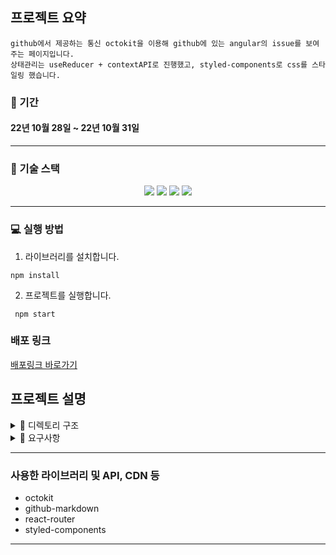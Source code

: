 ## 프로젝트 요약

```
github에서 제공하는 통신 octokit을 이용해 github에 있는 angular의 issue를 보여주는 페이지입니다. 
상태관리는 useReducer + contextAPI로 진행했고, styled-components로 css를 스타일링 했습니다.
```

### 📆 기간

#### 22년 10월 28일 ~ 22년 10월 31일

---

### 🔧 기술 스택

<div align=center> 
  <img src="https://img.shields.io/badge/react-61DAFB?style=for-the-badge&logo=react&logoColor=black"/> 
  <img src="https://img.shields.io/badge/javascript-F7DF1E?style=for-the-badge&logo=javascript&logoColor=black"/>   
 <img src="https://img.shields.io/badge/styled_components-3U7U2U?style=for-the-badge&logo=css&logoColor=black"/> 
 <img src="https://img.shields.io/badge/context_API-CA4245?style=for-the-badge&logo=reactrouter&logoColor=white"/> 
</div>

---

### 💻 실행 방법

1.  라이브러리를 설치합니다.

```
npm install
```

2.  프로젝트를 실행합니다.

```
 npm start
```

### 배포 링크

[배포링크 바로가기](https://comfy-griffin-242f78.netlify.app/)
<br/>

## 프로젝트 설명

<details>
<summary>  📂 디렉토리 구조</summary>
<div markdown="1">

```

🗂 src
┣ 📁 apis
    ┗  octokit.js
 ┣ 📁 components
 	┗  📁Layout.js
    	┣ AppLayout.js
    	┗ DiaryEditor.js
    ┣ Error.js
    ┣ IssueList.js
    ┣ IssueListItem.js
    ┣ Label.js
    ┗ Loader.js
 ┣ 📂 pages
   ┣ DetailPage.js
   ┗ LandingPage.js
 ┣ 📂 reducer
   ┗ issues.js
 ┣ 📂 util
   ┗ date.js
 ┣ App.js
 ┣ index.js
 
```

</div>
</details>

<details>
<summary>🧻 요구사항</summary>
<div markdown="1">

### ⚙️ 과제 범위

1. 이슈 목록 화면
    - 이슈 목록 가져오기 API 활용
    - open 상태의 이슈 중 코멘트가 많은 순으로 정렬
    - 각 행에는 ‘이슈번호, 이슈제목, 작성자, 작성일, 코멘트수’를 표시
    - 다섯번째 셀에는 광고 이미지 출력
              
        - 광고 이미지 클릭 시 [https://www.wanted.co.kr/](https://www.wanted.co.kr/) 로 이동
    - 화면을 아래로 스크롤 할 시 이슈 목록 추가 로딩(인피니티 스크롤)

1. 이슈 상세 화면
    - 이슈의 상세 내용 표시
    - ‘이슈번호, 이슈제목, 작성자, 작성일, 코멘트 수, 작성자 프로필 이미지, 본문' 표시
    
2. 공통 헤더
    - 두 페이지는 공통 헤더를 공유합니다.
    - 헤더에는 Organization Name / Repository Name이 표시됩니다.

### 요구 사항

- 필수 요구 사항
    - 이슈 목록 및 상세 화면 기능 구현
    - Context API를 활용한 API 연동
    - 데이터 요청 중 로딩 표시
    - 에러 화면 구현
    - 지정된 조건(open 상태, 코멘트 많은 순)에 맞게 데이터 요청 및 표시
    - 반응형 웹 구현(UI는 데스크톱, 모바일에서 보았을 때 모두 읽기 편하게 구현)

- 선택 사항
    - CSS-in-JS 적용
</div>
</details>


---


### 사용한 라이브러리 및 API, CDN 등
- octokit
- github-markdown
- react-router
- styled-components
---






